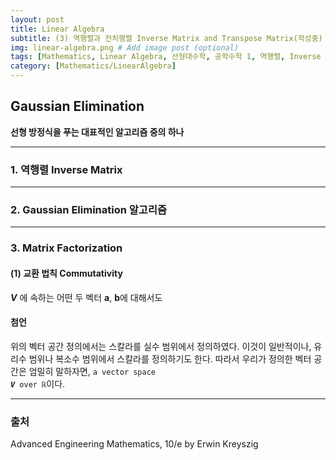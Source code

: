 ```yaml
---
layout: post
title: Linear Algebra
subtitle: (3) 역행렬과 전치행렬 Inverse Matrix and Transpose Matrix(작성중)
img: linear-algebra.png # Add image post (optional)
tags: [Mathematics, Linear Algebra, 선형대수학, 공학수학 1, 역행렬, Inverse Matrix]
category: [Mathematics/LinearAlgebra]
---
```


## Gaussian Elimination
**선형 방정식을 푸는 대표적인 알고리즘 중의 하나**


---

### 1. 역행렬 Inverse Matrix

---

### 2. Gaussian Elimination 알고리즘

---

### 3. Matrix Factorization

#### (1) 교환 법칙 Commutativity
***V*** 에 속하는 어떤 두 벡터 **a**, **b**에 대해서도

#### 첨언
위의 벡터 공간 정의에서는 스칼라를 실수 범위에서 정의하였다.
이것이 일반적이나, 유리수 범위나 복소수 범위에서 스칼라를 정의하기도 한다.
따라서 우리가 정의한 벡터 공간은 엄밀히 말하자면,
<code>a vector space <b><i>V</i></b> over ℝ</code>이다.

---
### 출처
Advanced Engineering Mathematics, 10/e by Erwin Kreyszig

[](https://docs.aws.amazon.com)
